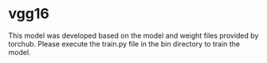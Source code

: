 # vgg16

This model was developed based on the model and weight files provided by torchub.
Please execute the train.py file in the bin directory to train the model.
